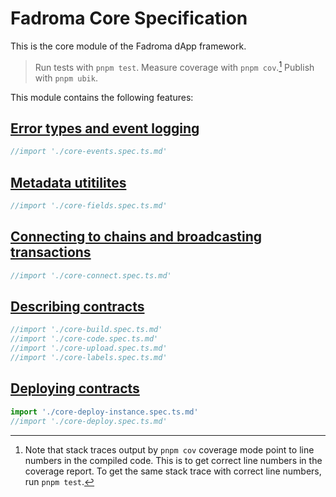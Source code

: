 # Fadroma Core Specification

This is the core module of the Fadroma dApp framework.

> Run tests with `pnpm test`.
> Measure coverage with `pnpm cov`.[^1]
> Publish with `pnpm ubik`.
> [^1]: Note that stack traces output by `pnpm cov` coverage mode point to line numbers in
>       the compiled code. This is to get correct line numbers in the coverage report.
>       To get the same stack trace with correct line numbers, run `pnpm test`.

This module contains the following features:

## [Error types and event logging](./core-events.spec.ts.md)

```typescript
//import './core-events.spec.ts.md'
```

## [Metadata utitilites](./core-fields.spec.ts.md)

```typescript
//import './core-fields.spec.ts.md'
```

## [Connecting to chains and broadcasting transactions](./core-connect.spec.ts.md)

```typescript
//import './core-connect.spec.ts.md'
```

## [Describing contracts](./core-contract.spec.ts.md)

```typescript
//import './core-build.spec.ts.md'
//import './core-code.spec.ts.md'
//import './core-upload.spec.ts.md'
//import './core-labels.spec.ts.md'
```

## [Deploying contracts](./core-deploy.spec.ts.md)

```typescript
import './core-deploy-instance.spec.ts.md'
//import './core-deploy.spec.ts.md'
```
